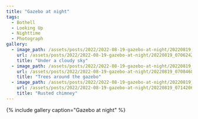 ```yaml
---
title: "Gazebo at night"
tags:
  - Bothell
  - Looking Up
  - Nighttime
  - Photograph  
gallery:
  - image_path: /assets/posts/2022/2022-08-19-gazebo-at-night/20220819_070624284_iOS.jpg
    url: /assets/posts/2022/2022-08-19-gazebo-at-night/20220819_070624284_iOS.jpg
    title: "Under a cloudy sky"
  - image_path: /assets/posts/2022/2022-08-19-gazebo-at-night/20220819_070846848_iOS.jpg
    url: /assets/posts/2022/2022-08-19-gazebo-at-night/20220819_070846848_iOS.jpg
    title: "Trees around the gazebo"
  - image_path: /assets/posts/2022/2022-08-19-gazebo-at-night/20220819_071420628_iOS.jpg
    url: /assets/posts/2022/2022-08-19-gazebo-at-night/20220819_071420628_iOS.jpg
    title: "Rusted chimney"
---
```


{% include gallery caption="Gazebo at night" %}